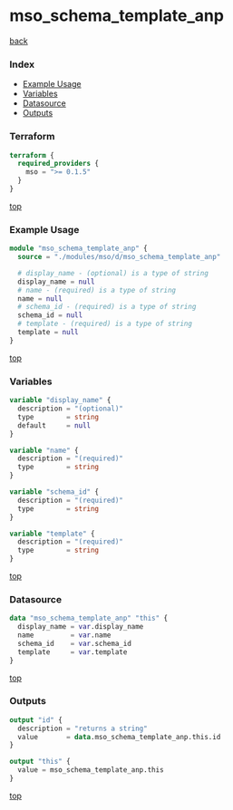 # mso_schema_template_anp

[back](../mso.md)

### Index

- [Example Usage](#example-usage)
- [Variables](#variables)
- [Datasource](#datasource)
- [Outputs](#outputs)

### Terraform

```terraform
terraform {
  required_providers {
    mso = ">= 0.1.5"
  }
}
```

[top](#index)

### Example Usage

```terraform
module "mso_schema_template_anp" {
  source = "./modules/mso/d/mso_schema_template_anp"

  # display_name - (optional) is a type of string
  display_name = null
  # name - (required) is a type of string
  name = null
  # schema_id - (required) is a type of string
  schema_id = null
  # template - (required) is a type of string
  template = null
}
```

[top](#index)

### Variables

```terraform
variable "display_name" {
  description = "(optional)"
  type        = string
  default     = null
}

variable "name" {
  description = "(required)"
  type        = string
}

variable "schema_id" {
  description = "(required)"
  type        = string
}

variable "template" {
  description = "(required)"
  type        = string
}
```

[top](#index)

### Datasource

```terraform
data "mso_schema_template_anp" "this" {
  display_name = var.display_name
  name         = var.name
  schema_id    = var.schema_id
  template     = var.template
}
```

[top](#index)

### Outputs

```terraform
output "id" {
  description = "returns a string"
  value       = data.mso_schema_template_anp.this.id
}

output "this" {
  value = mso_schema_template_anp.this
}
```

[top](#index)